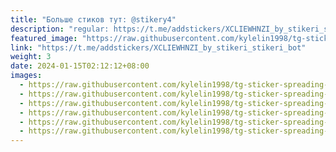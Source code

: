 ```yaml
---
title: "Больше стиков тут: @stikery4"
description: "regular: https://t.me/addstickers/XCLIEWHNZI_by_stikeri_stikeri_bot"
featured_image: "https://raw.githubusercontent.com/kylelin1998/tg-sticker-spreading-worldwide-images/main/img/21514fce-7362-4a81-be0e-7aef43315fc2.jpg"
link: "https://t.me/addstickers/XCLIEWHNZI_by_stikeri_stikeri_bot"
weight: 3
date: 2024-01-15T02:12:12+08:00
images:
  - https://raw.githubusercontent.com/kylelin1998/tg-sticker-spreading-worldwide-images/main/img/21514fce-7362-4a81-be0e-7aef43315fc2.jpg
  - https://raw.githubusercontent.com/kylelin1998/tg-sticker-spreading-worldwide-images/main/img/38d9eb89-48ae-48c2-b17d-683404afe900.jpg
  - https://raw.githubusercontent.com/kylelin1998/tg-sticker-spreading-worldwide-images/main/img/cf6ecc62-88ef-4dd1-a5cb-d9d93d91548a.jpg
  - https://raw.githubusercontent.com/kylelin1998/tg-sticker-spreading-worldwide-images/main/img/8c97ce45-0abd-41a5-af51-c9c600abda06.jpg
  - https://raw.githubusercontent.com/kylelin1998/tg-sticker-spreading-worldwide-images/main/img/fb979fb6-1f71-4a6a-b654-b9cfa7265f5e.jpg
  - https://raw.githubusercontent.com/kylelin1998/tg-sticker-spreading-worldwide-images/main/img/c6b5aee9-9753-440b-b7e4-c529ba85009a.jpg
---
```

